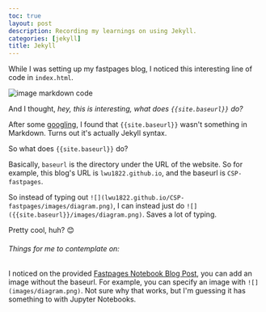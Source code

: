 ```yaml
---
toc: true
layout: post
description: Recording my learnings on using Jekyll.
categories: [jekyll]
title: Jekyll 
---
```


While I was setting up my fastpages blog, I noticed this interesting line of code in `index.html`. 

![]({{site.baseurl}}/images/index_html_code.png "image markdown code")

And I thought, *hey, this is interesting, what does `{{site.baseurl}}` do?*

After some [googling](https://www.google.com/), I found that `{{site.baseurl}}` wasn't something in Markdown. Turns out it's actually Jekyll syntax. 

So what does `{{site.baseurl}}` do? 

Basically, `baseurl` is the directory under the URL of the website. So for example, this blog's URL is `lwu1822.github.io`, and the baseurl is `CSP-fastpages`. 

So instead of typing out `![](lwu1822.github.io/CSP-fastpages/images/diagram.png)`, I can instead just do `![]({{site.baseurl}}/images/diagram.png)`. Saves a lot of typing.

Pretty cool, huh? 😊

###### Things for me to contemplate on:

I noticed on the provided [Fastpages Notebook Blog Post](https://lwu1822.github.io/CSP-fastpages/jupyter/2020/02/20/test.html), you can add an image without the baseurl. For example, you can specify an image with `![](images/diagram.png)`. Not sure why that works, but I'm guessing it has something to with Jupyter Notebooks.